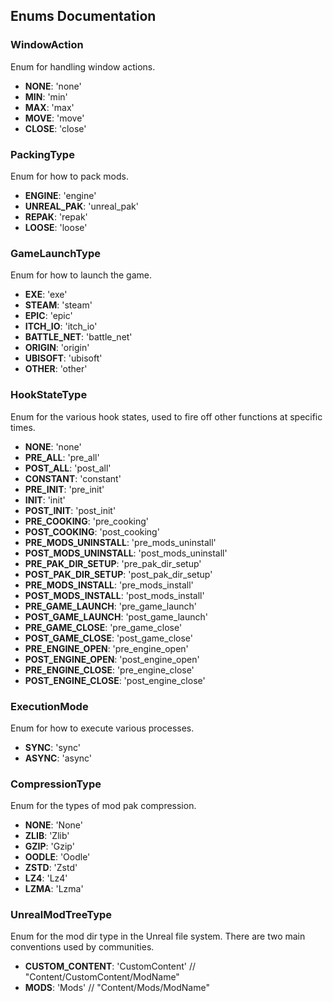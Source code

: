 ## Enums Documentation

### WindowAction

Enum for handling window actions.

- **NONE**: 'none'
- **MIN**: 'min'
- **MAX**: 'max'
- **MOVE**: 'move'
- **CLOSE**: 'close'

### PackingType

Enum for how to pack mods.

- **ENGINE**: 'engine'
- **UNREAL_PAK**: 'unreal_pak'
- **REPAK**: 'repak'
- **LOOSE**: 'loose'

### GameLaunchType

Enum for how to launch the game.

- **EXE**: 'exe'
- **STEAM**: 'steam'
- **EPIC**: 'epic'
- **ITCH_IO**: 'itch_io'
- **BATTLE_NET**: 'battle_net'
- **ORIGIN**: 'origin'
- **UBISOFT**: 'ubisoft'
- **OTHER**: 'other'

### HookStateType

Enum for the various hook states, used to fire off other functions at specific times.

- **NONE**: 'none'
- **PRE_ALL**: 'pre_all'
- **POST_ALL**: 'post_all'
- **CONSTANT**: 'constant'
- **PRE_INIT**: 'pre_init'
- **INIT**: 'init'
- **POST_INIT**: 'post_init'
- **PRE_COOKING**: 'pre_cooking'
- **POST_COOKING**: 'post_cooking'
- **PRE_MODS_UNINSTALL**: 'pre_mods_uninstall'
- **POST_MODS_UNINSTALL**: 'post_mods_uninstall'
- **PRE_PAK_DIR_SETUP**: 'pre_pak_dir_setup'
- **POST_PAK_DIR_SETUP**: 'post_pak_dir_setup'
- **PRE_MODS_INSTALL**: 'pre_mods_install'
- **POST_MODS_INSTALL**: 'post_mods_install'
- **PRE_GAME_LAUNCH**: 'pre_game_launch'
- **POST_GAME_LAUNCH**: 'post_game_launch'
- **PRE_GAME_CLOSE**: 'pre_game_close'
- **POST_GAME_CLOSE**: 'post_game_close'
- **PRE_ENGINE_OPEN**: 'pre_engine_open'
- **POST_ENGINE_OPEN**: 'post_engine_open'
- **PRE_ENGINE_CLOSE**: 'pre_engine_close'
- **POST_ENGINE_CLOSE**: 'post_engine_close'

### ExecutionMode

Enum for how to execute various processes.

- **SYNC**: 'sync'
- **ASYNC**: 'async'

### CompressionType

Enum for the types of mod pak compression.

- **NONE**: 'None'
- **ZLIB**: 'Zlib'
- **GZIP**: 'Gzip'
- **OODLE**: 'Oodle'
- **ZSTD**: 'Zstd'
- **LZ4**: 'Lz4'
- **LZMA**: 'Lzma'

### UnrealModTreeType

Enum for the mod dir type in the Unreal file system.
There are two main conventions used by communities.

- **CUSTOM_CONTENT**: 'CustomContent' // "Content/CustomContent/ModName"
- **MODS**: 'Mods' // "Content/Mods/ModName"
